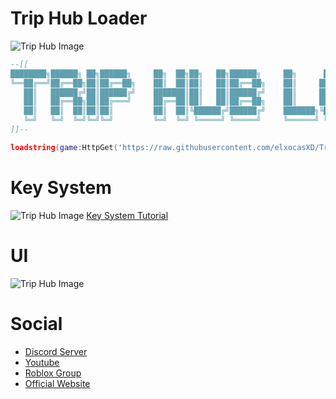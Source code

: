 # Trip Hub Loader
![Trip Hub Image](https://triphubscript.000webhostapp.com/img/Website/Loader.png)
```lua
--[[
████████╗██████╗ ██╗██████╗     ██╗  ██╗██╗   ██╗██████╗     ██╗      ██████╗  █████╗ ██████╗ ███████╗██████╗ 
╚══██╔══╝██╔══██╗██║██╔══██╗    ██║  ██║██║   ██║██╔══██╗    ██║     ██╔═══██╗██╔══██╗██╔══██╗██╔════╝██╔══██╗
   ██║   ██████╔╝██║██████╔╝    ███████║██║   ██║██████╔╝    ██║     ██║   ██║███████║██║  ██║█████╗  ██████╔╝
   ██║   ██╔══██╗██║██╔═══╝     ██╔══██║██║   ██║██╔══██╗    ██║     ██║   ██║██╔══██║██║  ██║██╔══╝  ██╔══██╗
   ██║   ██║  ██║██║██║         ██║  ██║╚██████╔╝██████╔╝    ███████╗╚██████╔╝██║  ██║██████╔╝███████╗██║  ██║
   ╚═╝   ╚═╝  ╚═╝╚═╝╚═╝         ╚═╝  ╚═╝ ╚═════╝ ╚═════╝     ╚══════╝ ╚═════╝ ╚═╝  ╚═╝╚═════╝ ╚══════╝╚═╝  ╚═╝
]]--

loadstring(game:HttpGet('https://raw.githubusercontent.com/elxocasXD/Trip-Hub/main/Free%20Loader.lua'))()
```

# Key System
![Trip Hub Image](https://triphubscript.000webhostapp.com/img/Website/KeySystemLoader.png)
[Key System Tutorial](https://www.youtube.com/watch?v=mkRQHeuHBn8)

# UI
![Trip Hub Image](https://triphubscript.000webhostapp.com/img/Website/TripHubKavo.png)

# Social
- [Discord Server](https://discord.com/invite/SKhamGzTdn)
- [Youtube](https://youtube.com/channel/UCRiszwo8e1FmlWUBhPRMUsQ)
- [Roblox Group](https://www.roblox.com/groups/15601672/Trip-Hub#!/about)
- [Official Website](https://triphubscript.000webhostapp.com)
